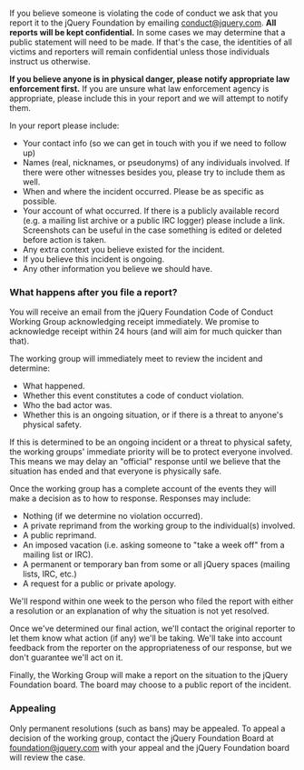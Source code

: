 <script>{
	"title": "jQuery Foundation Code of Conduct - Reporting Guide",
	"pageTemplate": "page-conduct.php"
}</script>

If you believe someone is violating the code of conduct we ask that you report it to the jQuery Foundation by emailing [conduct@jquery.com](mailto:conduct@jquery.com). **All reports will be kept confidential.** In some cases we may determine that a public statement will need to be made. If that's the case, the identities of all victims and reporters will remain confidential unless those individuals instruct us otherwise.

**If you believe anyone is in physical danger, please notify appropriate law enforcement first.** If you are unsure what law enforcement agency is appropriate, please include this in your report and we will attempt to notify them.

In your report please include:

*   Your contact info (so we can get in touch with you if we need to follow up)
*   Names (real, nicknames, or pseudonyms) of any individuals involved. If there were other witnesses besides you, please try to include them as well.
*   When and where the incident occurred. Please be as specific as possible.
*   Your account of what occurred. If there is a publicly available record (e.g. a mailing list archive or a public IRC logger) please include a link.  Screenshots can be useful in the case something is edited or deleted before action is taken.
*   Any extra context you believe existed for the incident.
*   If you believe this incident is ongoing.
*   Any other information you believe we should have.

### What happens after you file a report?

You will receive an email from the jQuery Foundation Code of Conduct Working Group acknowledging receipt immediately. We promise to acknowledge receipt within 24 hours (and will aim for much quicker than that).

The working group will immediately meet to review the incident and determine:

*   What happened.
*   Whether this event constitutes a code of conduct violation.
*   Who the bad actor was.
*   Whether this is an ongoing situation, or if there is a threat to anyone's physical safety.

If this is determined to be an ongoing incident or a threat to physical safety, the working groups' immediate priority will be to protect everyone involved. This means we may delay an "official" response until we believe that the situation has ended and that everyone is physically safe.

Once the working group has a complete account of the events they will make a decision as to how to response. Responses may include:

*   Nothing (if we determine no violation occurred).
*   A private reprimand from the working group to the individual(s) involved.
*   A public reprimand.
*   An imposed vacation (i.e. asking someone to "take a week off" from a mailing list or IRC).
*   A permanent or temporary ban from some or all jQuery spaces (mailing lists, IRC, etc.)
*   A request for a public or private apology.

We'll respond within one week to the person who filed the report with either a resolution or an explanation of why the situation is not yet resolved.

Once we've determined our final action, we'll contact the original reporter to let them know what action (if any) we'll be taking. We'll take into account feedback from the reporter on the appropriateness of our response, but we don't guarantee we'll act on it.

Finally, the Working Group will make a report on the situation to the jQuery Foundation board. The board may choose to a public report of the incident.

### Appealing

Only permanent resolutions (such as bans) may be appealed. To appeal a decision of the working group, contact the jQuery Foundation Board at [foundation@jquery.com](mailto:foundation@jquery.com) with your appeal and the jQuery Foundation board will review the case.
